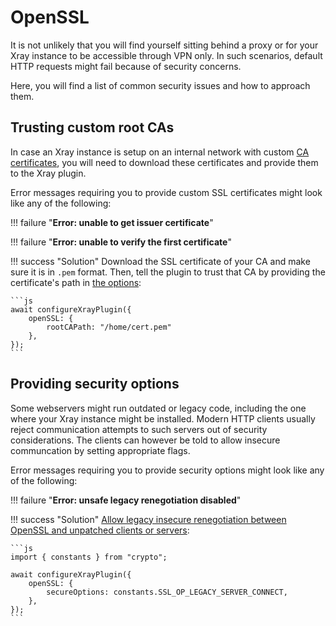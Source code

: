 # OpenSSL

It is not unlikely that you will find yourself sitting behind a proxy or for your Xray instance to be accessible through VPN only.
In such scenarios, default HTTP requests might fail because of security concerns.

Here, you will find a list of common security issues and how to approach them.

## Trusting custom root CAs

In case an Xray instance is setup on an internal network with custom [CA certificates](https://www.ssl.com/faqs/what-is-a-certificate-authority/), you will need to download these certificates and provide them to the Xray plugin.

Error messages requiring you to provide custom SSL certificates might look like any of the following:

!!! failure "**Error: unable to get issuer certificate**"

!!! failure "**Error: unable to verify the first certificate**"

!!! success "Solution"
    Download the SSL certificate of your CA and make sure it is in `.pem` format.
    Then, tell the plugin to trust that CA by providing the certificate's path in [the options](../configuration/openSSL.md#rootcapath):

    ```js
    await configureXrayPlugin({
        openSSL: {
            rootCAPath: "/home/cert.pem"
        },
    });
    ```

## Providing security options

Some webservers might run outdated or legacy code, including the one where your Xray instance might be installed.
Modern HTTP clients usually reject communication attempts to such servers out of security considerations.
The clients can however be told to allow insecure communcation by setting appropriate flags.

Error messages requiring you to provide security options might look like any of the following:

!!! failure "**Error: unsafe legacy renegotiation disabled**"

!!! success "Solution"
    [Allow legacy insecure renegotiation between OpenSSL and unpatched clients or servers](https://www.openssl.org/docs/man1.1.1/man3/SSL_clear_options.html):

    ```js
    import { constants } from "crypto";

    await configureXrayPlugin({
        openSSL: {
            secureOptions: constants.SSL_OP_LEGACY_SERVER_CONNECT,
        },
    });
    ```